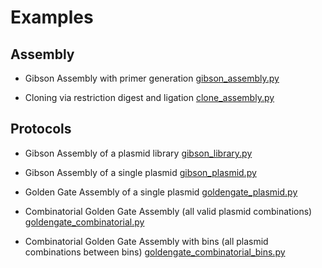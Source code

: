 # Examples

## Assembly

- Gibson Assembly with primer generation [gibson_assembly.py](./gibson_assembly.py)

- Cloning via restriction digest and ligation [clone_assembly.py](./clone_assembly.py)

## Protocols

- Gibson Assembly of a plasmid library
  [gibson_library.py](./gibson_library.py)

- Gibson Assembly of a single plasmid
  [gibson_plasmid.py](./gibson_plasmid.py)

- Golden Gate Assembly of a single plasmid
  [goldengate_plasmid.py](./goldengate_plasmid.py)

- Combinatorial Golden Gate Assembly (all valid plasmid combinations)
  [goldengate_combinatorial.py](./goldengate_combinatorial.py)

- Combinatorial Golden Gate Assembly with bins (all plasmid combinations between bins)
  [goldengate_combinatorial_bins.py](./goldengate_combinatorial_bins.py)
